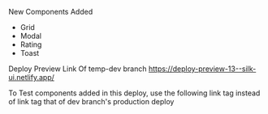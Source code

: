 New Components Added

- Grid
- Modal
- Rating
- Toast

Deploy Preview Link Of temp-dev branch https://deploy-preview-13--silk-ui.netlify.app/

To Test components added in this deploy, use the following link tag instead of link tag that of dev branch's production deploy

 <link rel="stylesheet" href="https://deploy-preview-13--silk-ui.netlify.app/styles/components.css" />
